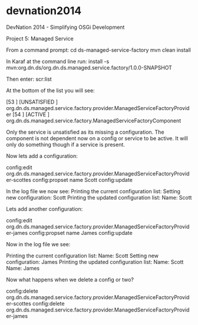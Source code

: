 devnation2014
=============

DevNation 2014 - Simplifying OSGi Development

Project 5: Managed Service

From a command prompt:
cd ds-managed-service-factory
mvn clean install

In Karaf at the command line run:
install -s mvn:org.dn.ds/org.dn.ds.managed.service.factory/1.0.0-SNAPSHOT

Then enter:
scr:list

At the bottom of the list you will see:

[53  ] [UNSATISFIED     ] org.dn.ds.managed.service.factory.provider.ManagedServiceFactoryProvider
[54  ] [ACTIVE          ] org.dn.ds.managed.service.factory.ManagedServiceFactoryComponent

Only the service is unsatisfied as its missing a configuration.  The component is not dependent now on a config or service to be active.  It will only do something though if a service is present.

Now lets add a configuration:
 
config:edit org.dn.ds.managed.service.factory.provider.ManagedServiceFactoryProvider-scottes
config:propset name Scott
config:update


In the log file we now see:
Printing the current configuration list: 
Setting new configuration: Scott
Printing the updated configuration list: 
  Name: Scott

Lets add another configuration:

config:edit org.dn.ds.managed.service.factory.provider.ManagedServiceFactoryProvider-james
config:propset name James
config:update


Now in the log file we see:

Printing the current configuration list: 
  Name: Scott
Setting new configuration: James
Printing the updated configuration list: 
  Name: Scott
  Name: James

Now what happens when we delete a config or two?

config:delete org.dn.ds.managed.service.factory.provider.ManagedServiceFactoryProvider-scottes
config:delete org.dn.ds.managed.service.factory.provider.ManagedServiceFactoryProvider-james
